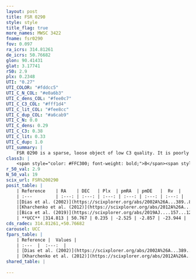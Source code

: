 ```yaml
---
layout: post
title: FSR 0290
style: style
title_flag: true
more_names: MWSC 3422
fname: fsr0290
fov: 0.097
ra_icrs: 314.81261
de_icrs: 50.76682
glon: 90.41431
glat: 3.17741
r50: 2.9
plx: 0.2348
UTI: "0.27"
UTI_COLOR: "#fddcc5"
UTI_C_N_COL: "#e0a6b3"
UTI_C_dens_COL: "#fee0c7"
UTI_C_C3_COL: "#fff1d4"
UTI_C_lit_COL: "#fee8cc"
UTI_C_dup_COL: "#a6cab9"
UTI_C_N: 0.0
UTI_C_dens: 0.29
UTI_C_C3: 0.38
UTI_C_lit: 0.33
UTI_C_dup: 1.0
UTI_summary: |
    FSR 0290 is a sparse, loose object of low C3 quality. It is poorly studied in the literature, with no articles listed in the last 6 years.<br><br><span style="color: #99180f; font-weight: bold;">Warning: </span>contains less than 25 stars with <i>P>0.5</i> estimated.
class3: |
    <span style="color: #FFC300; font-weight: bold;">B</span><span style="color: red; font-weight: bold;">C</span>
r_50_val: 2.9
N_50_val: 19
scix_url: FSR%200290
posit_table: |
    | Reference    | RA    | DEC   | Plx  | pmRA  | pmDE   |  Rv  |
    | :---         | :---: | :---: | :---: | :---: | :---: | :---: |
    |[Dias et al. (2002)](https://scixplorer.org/abs/2002A%26A...389..871D) | 314.788 | 50.779 | -- | -1.41 | 2.42 | -- |
    |[Kharchenko et al. (2012)](https://scixplorer.org/abs/2012A%26A...543A.156K) | 314.738 | 50.765 | -- | -2.62 | -1.84 | -- |
    |[Bica et al. (2019)](https://scixplorer.org/abs/2019AJ....157...12B) | 314.788 | 50.78 | -- | -- | -- | -- |
    | **UCC** |314.813 | 50.767 | 0.235 | -2.525 | -2.857 | -23.944 | 
cds_radec: 314.81261,+50.76682
carousel: UCC
fpars_table: |
    | Reference |  Values |
    | :---  |  :---:  |
    | [Dias et al. (2002)](https://scixplorer.org/abs/2002A%26A...389..871D) | `E(B-V)=0.802, Dist=1201.0, Age=8.92` |
    | [Kharchenko et al. (2012)](https://scixplorer.org/abs/2012A%26A...543A.156K) | `e_bv=0.802, distance=1201, log_age=8.92` |
shared_table: |
    
---
```

